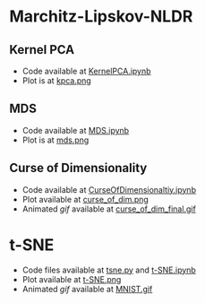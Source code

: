 # Marchitz-Lipskov-NLDR

## Kernel PCA
- Code available at [KernelPCA.ipynb](code/KernelPCA.ipynb)
- Plot is at [kpca.png](plots/kpca.png)

## MDS
- Code available at [MDS.ipynb](code/MDS.ipynb)
- Plot is at [mds.png](plots/mds.png)

## Curse of Dimensionality
- Code available at [CurseOfDimensionaltiy.ipynb](code/CurseOfDimensionaltiy.ipynb)
- Plot available at [curse_of_dim.png](plots/curse_of_dim.png)
- Animated _gif_ available at [curse_of_dim_final.gif](curse_of_dim_gif_plots/curse_of_dim_final.gif)

# t-SNE
- Code files available at [tsne.py](code/tsne.py) and [t-SNE.ipynb](code/t-SNE.ipynb)
- Plot available at [t-SNE.png](plots/t-SNE.png)
- Animated _gif_ available at [MNIST.gif](plots/MNIST.gif)

